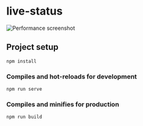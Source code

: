 # live-status

![Performance screenshot](/res/live-status?raw=true "Screenshot of performance page")


## Project setup
```
npm install
```

### Compiles and hot-reloads for development
```
npm run serve
```

### Compiles and minifies for production
```
npm run build
```
